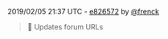 2019/02/05 21:37 UTC - [e826572](https://github.com/hassio-addons/addon-glances/commit/e826572c7eaa74071625fba16e17de0ae5eac7fa) by [@frenck](https://github.com/frenck)
> :shirt: Updates forum URLs 

